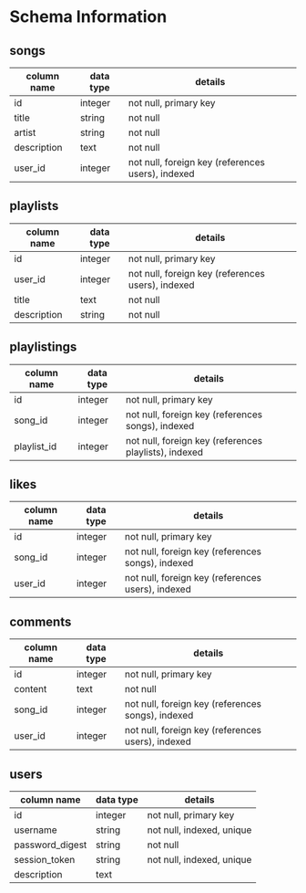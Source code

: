 # Schema Information

## songs
column name | data type | details
------------|-----------|-----------------------
id          | integer   | not null, primary key
title       | string    | not null
artist      | string    | not null
description | text      | not null
user_id     | integer   | not null, foreign key (references users), indexed

## playlists
column name | data type | details
------------|-----------|-----------------------
id          | integer   | not null, primary key
user_id     | integer   | not null, foreign key (references users), indexed
title       | text      | not null
description | string    | not null

## playlistings
column name | data type | details
------------|-----------|-----------------------
id          | integer   | not null, primary key
song_id     | integer   | not null, foreign key (references songs), indexed
playlist_id | integer   | not null, foreign key (references playlists), indexed

## likes
column name | data type | details
------------|-----------|-----------------------
id          | integer   | not null, primary key
song_id     | integer   | not null, foreign key (references songs), indexed
user_id     | integer   | not null, foreign key (references users), indexed


## comments
column name | data type | details
------------|-----------|-----------------------
id          | integer   | not null, primary key
content     | text      | not null
song_id     | integer   | not null, foreign key (references songs), indexed
user_id     | integer   | not null, foreign key (references users), indexed

## users
column name     | data type | details
----------------|-----------|-----------------------
id              | integer   | not null, primary key
username        | string    | not null, indexed, unique
password_digest | string    | not null
session_token   | string    | not null, indexed, unique
description     | text      |
